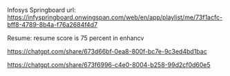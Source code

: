 Infosys Springboard 
url:
https://infyspringboard.onwingspan.com/web/en/app/playlist/me/73f1acfc-bff8-4789-8b4a-f76a2684f4d7


Resume:
resume score is 75 percent in enhancv

https://chatgpt.com/share/673d66bf-0ea8-800f-bc7e-9c3ed4bd1bac


https://chatgpt.com/share/673f6996-c4e0-8004-b258-99d2cf0d60e5
